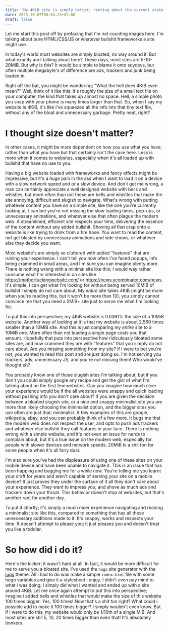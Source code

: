```yaml
---
title: "My 4KiB site is simply better; ranting about the current state of the web, soydevs beware."
date: 2023-10-07T00:04:23+02:00
draft: false
---
```


Let me start this post off by prefacing that i'm not counting images here. I'm talking about pure HTML/CSS/JS or whatever bullshit frameworks a site might use.

In today's world most websites are simply bloated, no way around it. But what exactly am I talking about here? These days, most sites are 5-10-20MiB. But why is this? It would be simple to blame it onto soydevs, but often multiple megabyte's of difference are ads, trackers and junk being loaded in.

Right off the bat, you might be wondering; "What the hell does 4KiB even mean?" Well, think of it like this: it's roughly the size of a small text file on your computer, the kind that takes up almost no space. Hell, a simple photo you snap with your phone is many times larger than that. So, when I say my website is 4KiB, it's like I've squeezed all the info into that tiny text file, without any of the bloat and unnecessary garbage. Pretty neat, right?

# I thought size doesn't matter?

In other cases, it might be more dependent on how you use what you have, rather than what you have but that certainly isn't the case here. Less is more when it comes to websites, especially when it's all loaded up with bullshit that have no use to you.

Having a big website loaded with frameworks and fancy effects might be impressive, but it's a *huge* pain in the ass when I want to load it on a device with a slow network speed and or a slow device. And don't get me wrong, a man can certainly appreciate a well designed website with bells and whistles, but more often than not these are bells and whistles that make the site annoying, difficult and slugish to navigate. What's wrong with putting whatever content you have on a simple site, like the one you're currently looking at. I can bet you're not missing the slow loading times, pop-ups, or unnecessary animations, and whatever else that often plague the modern web. A streamlined, efficient site respects your time, delivering the essence of the content without any added bullshit. Shoving all that crap onto a website is like trying to drink from a fire hose. You want to read the content, not get blasted by unnecessary animations and side shows, or whatever else they decide you want.

Most website's are simply so cluttered with added "features" that are ruining your experience. I can't tell you how often I've faced popups, info being crammed in small areas, and I'm sure you can imagine plenty more. There is nothing wrong with a minimal site like this; I would way rather consume what I'm interested in on sites like https://motherfuckingwebsite.com/ or https://news.ycombinator.com/news. It's simple, I can get what I'm looking for without being served 10MiB of bullshit I simply do not care about. My *entire* site takes 4KiB (might be more when you're reading this, but it won't be more than 10), you simply cannot convince me that you need a 5MiB+ site just to serve me what I'm looking for. 

To put this into perspective; my 4KiB website is 0.0391% the size of a 10MiB website. Another way of looking at it is that my website is about 2,560 times smaller than a 10MiB site. And this is just comparing my *entire* site to a 10MiB one. More often than not loading a single page costs you that amount. Hopefully that puts into perspective how ridiculously bloated some sites are, and how crammed they are with "features" that you simply do not care about. Are you missing something from my site? If i were to bet you're not; you wanted to read this post and are *just* doing so. I'm not serving you trackers, ads, unnecessary JS, and you're not missing them! Who would've thought eh?

You probably know one of those slugish sites i'm talking about, but if you don't you could simply google any recipe and get the gist of what I'm talking about on the first few websites. Can you imagine how much nicer your experience would be if the all websites were snappy and quick loading without pushing info you don't care about? If you are given the decision between a bloated slugish site, or a nice and snappy minimalist site you are more than likely choosing the minimalist option, and the bigger sites you use often are just that; minimalist. A few examples of this are google, wikipedia, ebay, and you can probably think of a few more. It bugs me that the modern web does not respect the user, and opts to push ads trackers and whatever else bullshit they call features in your face. There is nothing wrong with a simple website, and it's not even an issue for nerds to complain about, but it's a true issue on the modern web, especially for people with slower devices and network speeds. 20MiB Is a shit ton for some people when it's all fairy dust.

I'm also sure you've had the displeasure of using one of these sites on your mobile device and have been unable to navigate it. This is an issue that has been happing and bugging me for a while now. You're telling me you learnt your craft for years and aren't capable of serving your site on a mobile device? It just proves they under the surface of it all they don't care about your experience. They want to impress you, and shove as much ads and trackers down your throat. This behavior doesn't stop at websites, but that's another rant for another day.

To put it shortly; it's simply a much nicer experience navigating and reading a minimalist site like this, compared to something that has all these unnecessary additions made to it. It's snappy, works and respects your time. It doesn't attempt to please you; it just pleases you and doesn't treat you like a toddler.

# So how did i do it?

Here's the kicker; it wasn't hard at all. In fact, it would be more difficult for me to serve you a bloated site. I've used the `hugo` site generator with the [lugo](https://github.com/LukeSmithxyz/lugo) theme. All i had to do was make a simple `index.html` file with some hugo variables and give it a stylesheet i enjoy. I didn't even pay mind to what i was doing; i simply did what i wanted and ended up with a site around 4KiB. Let me once again attempt to put this into perspective; imagine i added bells and whistles that would make the size of this website 100 times bigger. Yes, 100 times! Now that's a shit ton right? What could i possible add to make it 100 times bigger? I simply wouldn't even know. But if I were to do this, my website would only be 1/10th of a single MiB. And most sites are still 5, 10, 20 times bigger than even that! It's absolutely bonkers.
